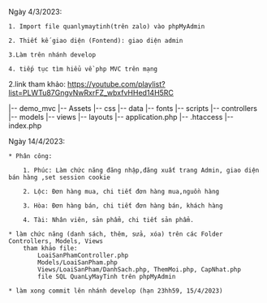 
Ngày 4/3/2023: 

    1. Import file quanlymaytinh(trên zalo) vào phpMyAdmin
    
    2. Thiết kế giao diện (Fontend): giao diện admin 

    3.Làm trên nhánh develop
    
    4. tiếp tục tìm hiểu về php MVC trên mạng


2.link tham khảo: https://youtube.com/playlist?list=PLWTu87GngvNwRxrFZ_wbxfvHHed14H5RC
 
|-- demo_mvc
    |-- Assets
        |-- css
        |-- data
        |-- fonts
        |-- scripts
    |-- controllers
    |-- models
    |-- views
        |-- layouts
            |-- application.php
    |-- .htaccess
    |-- index.php

Ngày 14/4/2023: 

    * Phân công:

        1. Phúc: Làm chức năng đăng nhập,đăng xuất trang Admin, giao diện bán hàng ,set session cookie
        
        2. Lộc: Đơn hàng mua, chi tiết đơn hàng mua,nguồn hàng

        3. Hòa: Đơn hàng bán, chi tiết đơn hàng bán, khách hàng
        
        4. Tài: Nhân viên, sản phẩm, chi tiết sản phẩm.

    * làm chức năng (danh sách, thêm, sửa, xóa) trên các Folder Controllers, Models, Views 
        tham khảo file:
            LoaiSanPhamController.php
            Models/LoaiSanPham.php
            Views/LoaiSanPham/DanhSach.php, ThemMoi.php, CapNhat.php
            file SQL QuanLyMayTinh trên phpMyAdmin

    * làm xong commit lên nhánh develop (hạn 23hh59, 15/4/2023)
    




